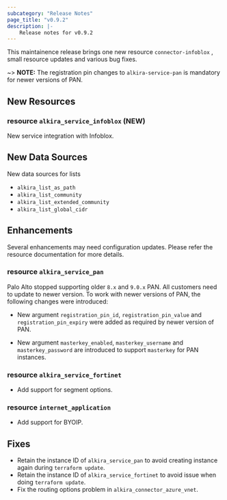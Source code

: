 ```yaml
---
subcategory: "Release Notes"
page_title: "v0.9.2"
description: |-
    Release notes for v0.9.2
---
```


This maintainence release brings one new resource `connector-infoblox`
, small resource updates and various bug fixes.

~> **NOTE:** The registration pin changes to `alkira-service-pan` is
mandatory for newer versions of PAN.


## New Resources

### resource `alkira_service_infoblox` (**NEW**)

New service integration with Infoblox.


## New Data Sources

New data sources for lists

* `alkira_list_as_path`
* `alkira_list_community`
* `alkira_list_extended_community`
* `alkira_list_global_cidr`


## Enhancements

Several enhancements may need configuration updates. Please refer the
resource documentation for more details.


### resource `alkira_service_pan`

Palo Alto stopped supporting older `8.x` and `9.0.x` PAN. All customers need
to update to newer version. To work with newer versions of PAN, the following
changes were introduced:

* New argument `registration_pin_id`, `registration_pin_value`
  and `registration_pin_expiry` were added as required by newer version
  of PAN.

* New argument `masterkey_enabled`, `masterkey_username` and `masterkey_password`
  are introduced to support `masterkey` for PAN instances.

### resource `alkira_service_fortinet`

* Add support for segment options.

### resource `internet_application`

* Add support for BYOIP.


## Fixes

* Retain the instance ID of `alkira_service_pan` to avoid creating instance again during `terraform update`.
* Retain the instance ID of `alkira_service_fortinet` to avoid issue when doing `terraform update`.
* Fix the routing options problem in `alkira_connector_azure_vnet`.
